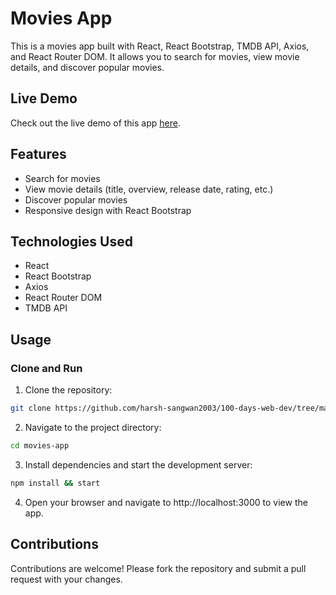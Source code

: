 # Movies App

This is a movies app built with React, React Bootstrap, TMDB API, Axios, and React Router DOM. It allows you to search for movies, view movie details, and discover popular movies.

## Live Demo

Check out the live demo of this app [here](https://harsh-react-movies-app.vercel.app/).

## Features

- Search for movies
- View movie details (title, overview, release date, rating, etc.)
- Discover popular movies
- Responsive design with React Bootstrap

## Technologies Used

- React
- React Bootstrap
- Axios
- React Router DOM
- TMDB API

## Usage

### Clone and Run

1. Clone the repository:

```bash
git clone https://github.com/harsh-sangwan2003/100-days-web-dev/tree/main/React%20JS/Projects/movies-app.git
```

2. Navigate to the project directory:

```bash
cd movies-app
```

3. Install dependencies and start the development server:

```bash
npm install && start
```

4. Open your browser and navigate to http://localhost:3000 to view the app.

## Contributions

Contributions are welcome! Please fork the repository and submit a pull request with your changes.